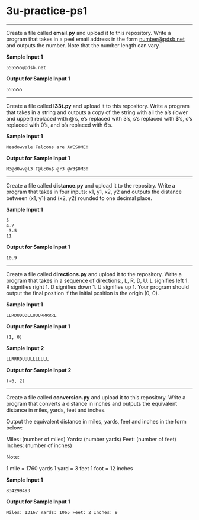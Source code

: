 # 3u-practice-ps1

---

Create a file called **email.py** and upload it to this repository. Write a program that takes in a peel email address in the form number@pdsb.net and outputs the number. Note that the number length can vary.

**Sample Input 1**

```
555555@pdsb.net
```

**Output for Sample Input 1**

```
555555
```
---

Create a file called **l33t.py** and upload it to this repository. Write a program that takes in a string and outputs a copy of the string with all the a’s (lower and upper) replaced with @’s, e’s replaced with 3’s, s’s replaced with $’s, o’s replaced with 0’s, and b’s replaced with 6’s.

**Sample Input 1**

```
Meadowvale Falcons are AWESOME!
```

**Output for Sample Input 1**

```
M3@d0wv@l3 F@lc0n$ @r3 @W3$0M3!
```
---

Create a file called **distance.py** and upload it to the repositry. Write a program that takes in four inputs: x1, y1, x2, y2 and outputs the distance between (x1, y1) and (x2, y2) rounded to one decimal place.

**Sample Input 1**
```
5
4.2
-3.5
11
```

**Output for Sample Input 1**
```
10.9
```
---

Create a file called **directions.py** and upload it to the repository. Write a program that takes in a sequence of directions:, L, R, D, U. L signifies left 1. R signifies right 1. D signifies down 1. U signifies up 1. Your program should output the final position if the initial position is the origin (0, 0).

**Sample Input 1**
```
LLRDUDDDLLUUURRRRRL
```

**Output for Sample Input 1**
```
(1, 0)
```

**Sample Input 2**
```
LLRRRDUUULLLLLLL
```

**Output for Sample Input 2**
```
(-6, 2)
```

---

Create a file called **conversion.py** and upload it to this repository. Write a program that converts a distance in inches and outputs the equivalent distance in miles, yards, feet and inches. 

Output the equivalent distance in miles, yards, feet and inches in the form below:

Miles: (number of miles) Yards: (number yards) Feet: (number of feet) Inches: (number of inches)

Note:

1 mile = 1760 yards
1 yard = 3 feet
1 foot = 12 inches

**Sample Input 1**
```
834299493
```

**Output for Sample Input 1**
```
Miles: 13167 Yards: 1065 Feet: 2 Inches: 9
```

